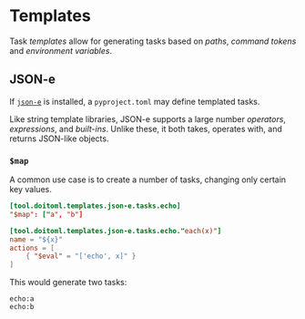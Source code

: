 # Templates

Task _templates_ allow for generating tasks based on _paths_, _command tokens_ and _environment variables_.

## JSON-e

If [`json-e`](https://pypi.org/project/json-e/) is installed, a `pyproject.toml` may define templated tasks.

Like string template libraries, JSON-e supports a large number _operators_, _expressions_, and _built-ins_. Unlike these, it both takes, operates with, and
returns JSON-like objects.

### `$map`

A common use case is to create a number of tasks, changing only certain key values.

```toml
[tool.doitoml.templates.json-e.tasks.echo]
"$map": ["a", "b"]

[tool.doitoml.templates.json-e.tasks.echo."each(x)"]
name = "${x}"
actions = [
    { "$eval" = "['echo', x]" }
]
```

This would generate two tasks:

```
echo:a
echo:b
```
